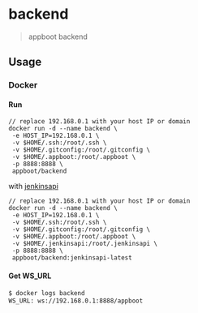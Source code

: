 # backend

> appboot backend

## Usage

### Docker

#### Run

```shell
// replace 192.168.0.1 with your host IP or domain
docker run -d --name backend \
 -e HOST_IP=192.168.0.1 \
 -v $HOME/.ssh:/root/.ssh \
 -v $HOME/.gitconfig:/root/.gitconfig \
 -v $HOME/.appboot:/root/.appboot \
 -p 8888:8888 \
 appboot/backend
```

with [jenkinsapi](https://github.com/CatchZeng/jenkinsapi)

```shell
// replace 192.168.0.1 with your host IP or domain
docker run -d --name backend \
 -e HOST_IP=192.168.0.1 \
 -v $HOME/.ssh:/root/.ssh \
 -v $HOME/.gitconfig:/root/.gitconfig \
 -v $HOME/.appboot:/root/.appboot \
 -v $HOME/.jenkinsapi:/root/.jenkinsapi \
 -p 8888:8888 \
 appboot/backend:jenkinsapi-latest
```

#### Get WS_URL

```sh
$ docker logs backend
WS_URL: ws://192.168.0.1:8888/appboot
```